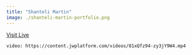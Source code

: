 ```yaml
---
title: "Shanteli Martin"
image: ./shanteli-martin-portfolio.png
---
```


[Visit Live](https://shantellmartin.art/)

`video: https://content.jwplatform.com/videos/81xQfz94-zy3jY9W4.mp4`
